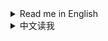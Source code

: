 <details>
<summary>Read me in English</summary>

## Changlog

* 2.4.0
  * Support game version 0.10.33
  * `Generate illegal dyson shell`: This function is open to all users now, enabling certain config entry is not needed any more.
* 2.3.32
  * `Complete Dyson Sphere Shells instantly`: Fix a crash.
* 2.3.31
  * New feature: `Unlock Dyson Sphere max orbit radius`
  * `Remove metadata consumption record in current game`: Fix implementation
  * Add 3 buttons for creating illegal Dyson Sphere Shells, you must enable `IllegalDysonShellFunctionsEnabled` of `DysonSphere` section in config to see them.
    * `Generate an illegal dyson shell`
    * `Keep max production shells and remove others`
    * `Duplicate shells from that with highest production`
* 2.3.30
  * Fix a warning issue while `No condition build` or `No collision` is enabled.
  * Increase performance for `Finish build immediately` greatly on pasting large blueprints.
* 2.3.29
  * Fix compatibility with game update 0.10.32.25779
* 2.3.28
  * New feature: `Instant hand-craft`.
  * Fix some panels' display while `Infinite Natural Resources` is enabled.
* 2.3.27
  * `Skip bullet period` & `Eject anyway`: Fix compatibility with `Dyson Sphere Program v0.10.32.25496`.
* 2.3.26
  * Refactor codes to adapt to UXAssist 1.2.0
    * You should update UXAssist to 1.2.0 or later before using this version.
  * `Complete Dyson Sphere Shells instantly`: Fix possible wrong production records.
* 2.3.25
  * New feature: `Enable warp without space warpers`
  * New feature: `Wind Turbines do global power coverage`
  * Fix an issue that `Complete Dyson Sphere Shells instantly` does not generate production records for solar sails.
* 2.3.24
  * `Complete Dyson Sphere Shells instantly`: Fix a bug that may cause negative power in some cases
* 2.3.23
  * New feature: `Complete Dyson Sphere Shells instantly`
  * Fix a crash when config panel is opened before game is fully loaded
* 2.3.22
  * Fix `Pump Anywhere`
* 2.3.21
  * `Retrieve/Place items from/to remote planets on logistics control panel`: Items are put back to player's inventory when a slot is removed from the logistics station on remote planet.
  * `Dev Shortcuts`: Camera Pose related shortcurts are working now.
* 2.3.20
  * New feature: `Retrieve/Place items from/to remote planets on logistics control panel`
* 2.3.19
  * New features:
    * `Remove all metadata consumption records`
    * `Remove metadata consumption record in current game`
    * `Clear metadata flag which bans achievements`
* 2.3.18
  * New features:
    * `Teleport to outer space`, this will teleport you to the outer space which is 50 LYs far from the farthest star.
    * `Teleport to selected astronomical`
  * Fix logic of `Unlock techs with key-modifiers`.
  * `No condition build` does not hide rotation info of belts now.
* 2.3.17
  * Make compatible with game version 0.10.30.23292
* 2.3.16
  * Add 2 options to `Belt signal item generation`:
    * `Count generations as production in statistics`
    * `Count removals as consumption in statistics`
  * New feature: `Increase maximum power usage in Logistic Stations and Advanced Mining Machines`
    * Logistic Stations: Increased max charging power to 3GW(ILS) and 600MW(PLS) (10x of original)
    * Advanced Mining Machines: Increased max mining speed to 1000%
* 2.3.15
  * New features:
    * `Instant teleport (like that in Sandbox mode)`
    * `Mecha and Drones/Fleets invicible`
    * `Buildings invicible`
* 2.3.14
  * Remove default shortcut key for `No condition build` and `No collision`, to avoid misoperation. You can still set them in system settings window manually if needed.
  * Fix translation issue.
* 2.3.13
  * Fix a bug that shortcuts are not working and have display issue on settings window.
* 2.3.12
  * Add a shortcut to toggle `No collision`, you can modify the shortcut on system settings window.
  * Add realtime tips when toggling `No condition build` and `No collision` with shortcuts.
* 2.3.11
  * Add a shortcut to toggle `No condition build`, you can modify the shortcut on system settings window. This depends on [UXAssist](https://dsp.thunderstore.io/package/soarqin/UXAssist) 1.0.15 or later.
* 2.3.10
  * Fix following functions not working in new game updates:
    * `Pump Anywhere`
    * `Terraform without enough soil piles`
* 2.3.9
  * Support game version 0.10.28.21219
* 2.3.8
  * Fix a crash on starting new games while `Finish build immediately` is enabled.
  * Fix UI button width.
* 2.3.7
  * Support game version 0.10.28.20759
  * Fix belt signal that items' generation speed is not fit to number set sometimes.
* 2.3.6
  * Support for UXAssist's new function within `Finish build immediately`.
  * Add a warning message when `Build without condition` is enabled.
  * Fix an issue in `Finish build immediately` that some buildings are not finished immediately.
* 2.3.5
  * Fix another crash in `Skip bullet period`.
* 2.3.4
  * Use new tab layout of UXAssist 1.0.2
  * Minor bug fixes
* 2.3.3
  * Fix a crash in `Skip bullet period`.
  * Unlock techs with Alt unlocks VeinUtil to 10000 instead of 7200 now, as bug fixed in UXAssist.
* 2.3.2
  * Birth star options moved to [UniverseGenTweaks](https://dsp.thunderstore.io/package/soarqin/UniverseGenTweaks/)
  * Optimize `Quick absorb`, consumes less CPU time and take turns firing to nodes.
  * `Fast Mining` ensures full output of oil extractors now.
  * Fix issue that `Belt signal generator` not working after switched off then on again.
  * Fix absorption issue by `Quick absorb` and `Skip bullet period` enabled at the same time.
  * Crash fix for some options
* 2.3.1
  * Add UXAssist to dependencies in manifest.
* 2.3.0
  * Move some functions to an individual mod: [UXAssist](https://dsp.thunderstore.io/package/soarqin/UXAssist)
  * Depends on [UXAssist](https://dsp.thunderstore.io/package/soarqin/UXAssist) now, so that config panel is unified with UXAssist.
  * Remove `LCtrl+A` from Dev Shortcuts, to avoid misoperation.
  * Infinite bots/drones/vessels in `Architect mode` now.
* 2.2.7
  * New function: `Construct only nodes but frames`
  * Opening config panel does not close inventory panel now
  * Remove `Input direction conflict` check while using `Remove some build conditions`
  * Fix a bug that prevents `Belt signal alt format` from switching number formats for current belt signals
* 2.2.6
  * New function: `Stop ejectors when available nodes are all filled up`
  * Fix a bug that absorb solar sails on unfinised nodes
* 2.2.5
  * Skip all intermediate states and absorb solar sails instantly while enable `Quick absorb`, `Skip bullet period` and `Skip absorption period` at the same time.
  * Fix a problem that `Quick absorb` does not absorb all solar sails instantly when most nodes are full.
  * Fix crash while using with some mods
* 2.2.4
  * New function: `Enable player actions in globe view`
  * Fix UI bug
* 2.2.3
  * New function: `Remove some build conditions`
  * Fix compatibility with some mods
* 2.2.2
  * New function: `Assign gamesave to currrnet account`
  * New subfunction: `Belt signal alt format`
  * Fix a crash on using `Initialize this Planet`
  * Fix belt build in `Finish build immediately`
* 2.2.1
  * Check condition for miners even when `Build without condition` is enabled.
  * Fix a patch issue that may cause `Build without condition` not working.
* 2.2.0
  * Add some power related functions
  * Add a subfunction to belt signal item generation, which simulates production process of raws and intermediates on statistics
  * Split some functions from Architect mode
* 2.1.0
  * Belt signal item generation
  * Fix window display priority which may cause tips to be covered by main window
* 2.0.0
  * Refactorying codes
  * UI implementation
  * Add a lot of functions
* 1.0.0
  * Initial release

</details>

<details>
<summary>中文读我</summary>

## 更新日志

* 2.4.0
  * 支持游戏版本 0.10.33
  * `生成仙术戴森壳`：此功能现在对所有用户开放，不再需要启用特定的配置项。
* 2.3.32
  * `立即完成戴森壳建造`：修复了一个崩溃问题
* 2.3.31
  * 新功能：`解锁戴森球最大轨道半径`
  * `移除当前存档的元数据消耗记录`：修复实现
  * 增加了3个用于制作仙术戴森壳的按钮，你必须在设置文件里开启`DysonSphere`分类的`IllegalDysonShellFunctionsEnabled`才能看到它们
    * `生成单层仙术戴森壳`
    * `保留发电量最高的戴森壳并移除其他戴森壳`
    * `从发电量最高的壳复制戴森壳`
* 2.3.30
  * 修复了启用`无条件建造`或`无碰撞`时的警告问题
  * 粘贴大规模蓝图时大幅提升`立即完成建造`的性能表现
* 2.3.29
  * 修复了与游戏更新0.10.32.25779的兼容性
* 2.3.28
  * 新功能：`快速手动制造`
  * 修复了启用`自然资源采集不消耗`时部分面板的显示问题
* 2.3.27
  * `跳过子弹阶段`和`全球弹射`：修复了与`戴森球计划 v0.10.32.25496`的兼容性
* 2.3.26
  * 重构代码以适应UXAssist 1.2.0
    * 在使用此版本之前，您应先更新UXAssist到1.2.0或更高版本。
  * `立即完成戴森壳建造`：修复了可能导致错误的生产记录的问题
* 2.3.25
  * 新功能：`无需空间翘曲器即可曲速飞行`
  * 新功能：`风力涡轮机供电覆盖全球`
  * 修复了`立即完成戴森壳建造`未生成太阳帆生产记录的问题
* 2.3.24
  * `立即完成戴森壳建造`：修复了在某些情况下可能导致发电为负的问题
* 2.3.23
  * 新功能：`立即完成戴森壳建造`
  * 修复了在游戏完全加载前打开配置面板可能导致的崩溃问题
* 2.3.22
  * 修复了`平地抽水`
* 2.3.21
  * `在物流总控面板上可以从非本地行星取放物品`：当从非本地星球的物流站移除槽位时，物品会放回玩家的背包
  * `开发模式快捷键`：摄像机位(Pose)相关的快捷键现在生效了
* 2.3.20
  * 新功能：`在物流总控面板上可以从非本地行星取放物品`
* 2.3.19
  * 新功能：
    * `移除所有元数据消耗记录`
    * `移除当前存档的元数据消耗记录`
    * `解除当前存档因使用元数据导致的成就限制`
* 2.3.18
  * 新功能：
    * `传送到外太空`，这会将你传送到距离最远星球50光年的外太空
    * `传送到选中天体`
  * 修复了`组合键解锁科技`的逻辑
  * `无条件建造`现在不会隐藏传送带的旋转信息了
* 2.3.17
  * 适配游戏版本0.10.30.23292
* 2.3.16
  * 为`传送带信号物品生成`添加了两个选项：
    * `统计信息里将生成计算为产物`
    * `统计信息里将移除计算为消耗`
  * 新功能：`提升物流塔和大型采矿机的最大功耗`
    * 物流塔：将最大充电功率提高到3GW(星际物流塔)和600MW(行星物流塔)（原来的10倍）
    * 大型采矿机：将最大采矿速度提高到1000%
* 2.3.15
  * 新功能：
    * `快速传送(和沙盒模式一样)`
    * `机甲和战斗无人机无敌`
    * `建筑无敌`
* 2.3.14
  * 移除了`无条件建造`和`无碰撞`的默认快捷键，以避免误操作。如有需要请手动在系统选项窗口中设置。
  * 修复了翻译问题。
* 2.3.13
  * 修复了快捷键无效和设置窗口上的按键显示问题
* 2.3.12
  * 添加了一个快捷键来切换`无碰撞`，你可以在系统设置面板中修改快捷键。
  * 在使用快捷键切换`无条件建造`和`无碰撞`时添加了实时提示信息。
* 2.3.11
  * 添加了一个快捷键来切换`无条件建造`，你可以在系统设置面板中修改快捷键。这依赖于[UXAssist](https://dsp.thunderstore.io/package/soarqin/UXAssist) 1.0.15或更高版本
* 2.3.10
  * 修复了以下功能在新游戏版本中不生效的问题：
    * `平地抽水`
    * `沙土不够时依然可以整改地形`
* 2.3.9
  * 支持游戏版本0.10.28.21219
* 2.3.8
  * 修复了启用`建造秒完成`时开新游戏可能导致崩溃的问题
  * 修复了UI按钮宽度
* 2.3.7
  * 支持游戏版本0.10.28.20759
  * 修复了传送带信号有时候物品生成速度和设置不匹配的问题
* 2.3.6
  * 在`建造秒完成`中支持UXAssist的新功能
  * 在启用`无条件建造`时添加警告信息
  * 修复了`建造秒完成`可能导致部分建筑无法立即完成的问题
* 2.3.5
  * 修复了`跳过子弹阶段`可能导致崩溃的问题
* 2.3.4
  * 使用UXAssist 1.0.2的新页签布局
  * 修复了一些小bug
* 2.3.3
  * 修复了`跳过子弹阶段`可能导致崩溃的问题
  * 使用Alt解锁科技时，现在`矿物利用`的科技解锁到10000级而不是7200级，因为UXAssist已修复对应bug
* 2.3.2
  * 母星系的选项移动到了[UniverseGenTweaks](https://dsp.thunderstore.io/package/soarqin/UniverseGenTweaks/)
  * 优化了`快速吸收`，现在消耗更少的CPU，并且会轮流打向各节点
  * `高速采集`现在可以保证油井的最大产出
  * 修复了`传送带信号物品生成`在选项关闭后再次启用时不生效的问题
  * 修复了`快速吸收`和`跳过子弹阶段`同时启用时可能导致吸收计算错误的问题
  * 修复了一些选项可能导致崩溃的问题
* 2.3.1
  * 在manifest中添加UXAssist到依赖
* 2.3.0
  * 将部分功能移动到单独的mod：[UXAssist](https://dsp.thunderstore.io/package/soarqin/UXAssist)
  * 现在依赖[UXAssist](https://dsp.thunderstore.io/package/soarqin/UXAssist)，因此配置面板与UXAssist合并
  * 从开发模式快捷键中移除`LCtrl+A`，以避免误操作
  * 现在`建筑师模式`中配送机/物流机/物流船也无限了
* 2.2.7
  * 新功能：`只建造节点不建造框架`
  * 打开设置面板时不再关闭背包面板
  * 在`移除部分不影响游戏逻辑的建造条件`启用时移除`输入方向冲突`的检查条件
  * 修复导致`传送带信号替换格式`不切换传送带信号数字格式的问题
* 2.2.6
  * 新功能：`可用节点全部造完时停止弹射`
  * 修复了在未完成的节点上吸收太阳帆的问题
* 2.2.5
  * 在同时启用`快速吸收`、`跳过子弹阶段`和`跳过吸收阶段`时，所有弹射的太阳帆会跳过所有中间环节立即吸收
  * 修复了`快速吸收`在大部分节点已满时无法立即吸收所有太阳帆的问题
  * 修复了与一些mod的兼容性问题
* 2.2.4
  * 新功能：`在行星视图中允许玩家操作`
  * 修复了UI显示问题
* 2.2.3
  * 新功能：`移除部分不影响游戏逻辑的建造条件`
  * 修复了与一些mod的兼容性问题
* 2.2.2
  * 新功能：`将游戏存档绑定给当前账号`
  * 新子功能：`传送带信号替换格式`
  * 修复了`初始化本行星`可能导致崩溃的问题
  * 修复了`建造秒完成`中传送带建造的问题
* 2.2.1
  * 即使在启用`无条件建造`时依然检查矿机的建造条件
  * 修复一个可能导致`无条件建造`不生效的问题
* 2.2.0
  * 添加了一些发电相关功能
  * 为传送带信号物品生成添加了一个子功能，在统计面板模拟了原材料和中间产物的生产过程
  * 从建筑师模式中分离了一些功能
* 2.1.0
  * 传送带信号物品生成
  * 修复窗口显示优先级可能导致提示信息被主窗口遮挡的问题
* 2.0.0
  * 重构代码
  * UI实现
  * 添加了很多功能
* 1.0.0
  * 初始版本

</details>
